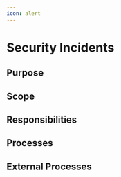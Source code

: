 ```yaml
---
icon: alert
---
```


# Security Incidents

## Purpose

## Scope

## Responsibilities

## Processes

## External Processes

